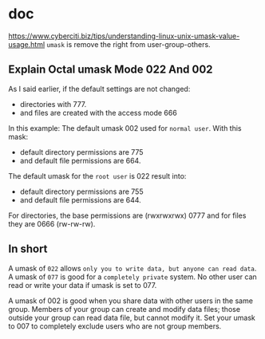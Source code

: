 # doc
https://www.cyberciti.biz/tips/understanding-linux-unix-umask-value-usage.html
`umask` is remove the right from user-group-others.

## Explain Octal umask Mode 022 And 002

As I said earlier, if the default settings are not changed:
- directories with 777.
- and files are created with the access mode 666

In this example:
The default umask 002 used for `normal user`. With this mask:
- default directory permissions are 775
- and default file permissions are 664.

The default umask for the `root user` is 022 result into:
- default directory permissions are 755
- and default file permissions are 644.

For directories, the base permissions are (rwxrwxrwx) 0777 and for files they are 0666 (rw-rw-rw).

## In short

A umask of `022` allows `only you to write data, but anyone can read data`.
A umask of `077` is good for a `completely private` system. No other user can read or write your
data if umask is set to 077.

A umask of 002 is good when you share data with other users in the same group. Members of your
group can create and modify data files; those outside your group can read data file, but cannot
modify it. Set your umask to 007 to completely exclude users who are not group members.
